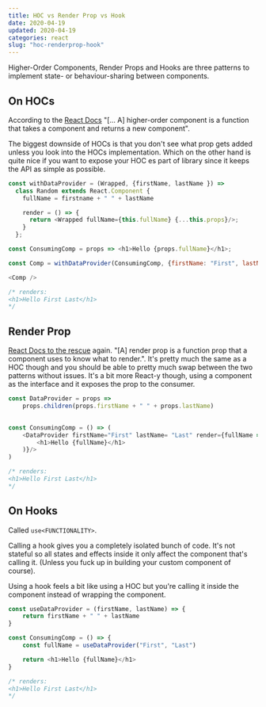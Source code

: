 ```yaml
---
title: HOC vs Render Prop vs Hook
date: 2020-04-19
updated: 2020-04-19
categories: react
slug: "hoc-renderprop-hook"
---
```


Higher-Order Components, Render Props and Hooks are three patterns to implement state- or behaviour-sharing between components. 


## On HOCs
According to the [React Docs](reactjs.org/docs/higher-order-components.html) "[... A] higher-order component is a function that takes a component and returns a new component". 

The biggest downside of HOCs is that you don't see what prop gets added unless you look into the HOCs implementation. Which on the other hand is quite nice if you want to expose your HOC es part of library since it keeps the API as simple as possible.

```js
const withDataProvider = (Wrapped, {firstName, lastName }) =>
  class Random extends React.Component {
    fullName = firstname + " " + lastName

    render = () => {
      return <Wrapped fullName={this.fullName} {...this.props}/>;
    }
  };

const ConsumingComp = props => <h1>Hello {props.fullName}</h1>;

const Comp = withDataProvider(ConsumingComp, {firstName: "First", lastName: "Last"});

<Comp />

/* renders:
<h1>Hello First Last</h1>
*/
```


## Render Prop
[React Docs to the rescue](https://reactjs.org/docs/render-props.html) again. "[A] render prop is a function prop that a component uses to know what to render.". It's pretty much the same as a HOC though and you should be able to pretty much swap between the two patterns without issues. It's a bit more React-y though, using a component as the interface and it exposes the prop to the consumer.



```js
const DataProvider = props => 
    props.children(props.firstName + " " + props.lastName)
 

const ConsumingComp = () => (
    <DataProvider firstName="First" lastName= "Last" render={fullName => (
        <h1>Hello {fullName}</h1>
    )}/>
)

/* renders:
<h1>Hello First Last</h1>
*/
```

## On Hooks
Called `use<FUNCTIONALITY>`.

Calling a hook gives you a completely isolated bunch of code. It's not stateful so all states and effects inside it only affect the component that's calling it. (Unless you fuck up in building your custom component of course).

Using a hook feels a bit like using a HOC but you're calling it inside the component instead of wrapping the component.

```js
const useDataProvider = (firstName, lastName) => {
    return firstName + " " + lastName
}

const ConsumingComp = () => {
    const fullName = useDataProvider("First", "Last")

    return <h1>Hello {fullName}</h1>
}

/* renders:
<h1>Hello First Last</h1>
*/
```

